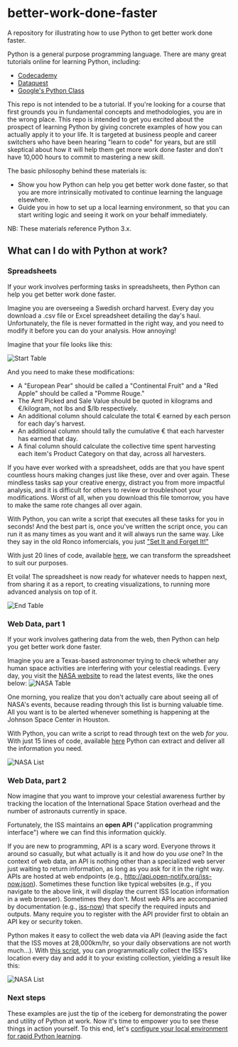 # better-work-done-faster
A repository for illustrating how to use Python to get better work done faster.

Python is a general purpose programming language. There are many great tutorials online for learning Python, including:
- [Codecademy](https://www.codecademy.com/learn/python)
- [Dataquest](https://www.dataquest.io)
- [Google's Python Class](https://developers.google.com/edu/python/)

This repo is not intended to be a tutorial. If you're looking for a course that first grounds you in fundamental concepts and methodologies, you are in the wrong place. This repo is intended to get you excited about the prospect of learning Python by giving concrete examples of how you can actually apply it to your life. It is targeted at business people and career switchers who have been hearing "learn to code" for years, but are still skeptical about how it will help them get more work done faster and don't have 10,000 hours to commit to mastering a new skill.

The basic philosophy behind these materials is:

- Show you how Python can help you get better work done faster, so that you are more intrinsically motivated to continue learning the language elsewhere.
- Guide you in how to set up a local learning environment, so that you can start writing logic  and seeing it work on your behalf immediately.

NB: These materials reference Python 3.x.

## What can I do with Python at work?
### Spreadsheets
If your work involves performing tasks in spreadsheets, then Python can help you get better work done faster.

Imagine you are overseeing a Swedish orchard harvest. Every day you download a .csv file or Excel spreadsheet detailing the day's haul. Unfortunately, the file is never formatted in the right way, and you need to modify it before you can do your analysis. How annoying!

Imagine that your file looks like this:

![Start Table](resources/table1.png)

And you need to make these modifications:
- A "European Pear" should be called a "Continental Fruit" and a "Red Apple" should be called a "Pomme Rouge."
- The Amt Picked and Sale Value should be quoted in kilograms and €/kilogram, not lbs and $/lb respectively.
- An additional column should calculate the total € earned by each person for each day's harvest.
- An additional column should tally the cumulative € that each harvester has earned that day.
- A final column should calculate the collective time spent harvesting each item's Product Category on that day, across all harvesters.

If you have ever worked with a spreadsheet, odds are that you have spent countless hours making changes just like these, over and over again. These mindless tasks sap your creative energy, distract you from more impactful analysis, and it is difficult for others to review or troubleshoot your modifications. Worst of all, when you download this file tomorrow, you have to make the same rote changes all over again.

With Python, you can write a script that executes all these tasks for you in seconds! And the best part is, once you've written the script once, you can run it as many times as you want and it will always run the same way. Like they say in the old Ronco infomercials, you just ["Set It and Forget It!"](https://www.youtube.com/watch?v=tLq27iOW0R0)

With just 20 lines of code, available [here](code_samples/spreadsheet_transformation.ipynb), we can transform the spreadsheet to suit our purposes.

Et voila! The spreadsheet is now ready for whatever needs to happen next, from sharing it as a report, to creating visualizations, to running more advanced analysis on top of it.

![End Table](resources/table2.png)

### Web Data, part 1
If your work involves gathering data from the web, then Python can help you get better work done faster.

Imagine you are a Texas-based astronomer trying to check whether any human space activities are interfering with your celestial readings. Every day, you visit the [NASA website](https://www.nasa.gov/) to read the latest events, like the ones below:
![NASA Table](resources/nasa_table.png)

One morning, you realize that you don't actually care about seeing all of NASA's events, because reading through this list is burning valuable time. All you want is to be alerted whenever something is happening at the Johnson Space Center in Houston.

With Python, you can write a script to read through text on the web *for you*. With just 15 lines of code, available [here](code_samples/web_data.ipynb) Python can extract and deliver all the information you need.

![NASA List](resources/nasa_eventlist.png)

### Web Data, part 2
Now imagine that you want to improve your celestial awareness further by tracking the location of the International Space Station overhead and the number of astronauts currently in space.

Fortunately, the ISS maintains an **open API** ("application programming interface") where we can find this information quickly.

If you are new to programming, API is a scary word. Everyone throws it around so casually, but what actually is it and how do you *use* one? In the context of web data, an API is nothing other than a specialized web server just waiting to return information, as long as you ask for it in the right way. APIs are hosted at web endpoints (e.g., http://api.open-notify.org/iss-now.json). Sometimes these function like typical websites (e.g., if you navigate to the above link, it will display the current ISS location information in a web browser). Sometimes they don't. Most web APIs are accompanied by documentation (e.g., [iss-now](http://open-notify.org/Open-Notify-API/ISS-Location-Now/)) that specify the required inputs and outputs. Many require you to register with the API provider first to obtain an API key or security token.

 Python makes it easy to collect the web data via API (leaving aside the fact that the ISS moves at 28,000km/hr, so your daily observations are not worth much...). With [this script](code_samples/web_data_2), you can programmatically collect the ISS's location every day and add it to your existing collection, yielding a result like this:

![NASA List](resources/iss_table.png)

### Next steps

These examples are just the tip of the iceberg for demonstrating the power and utility of Python at work. Now it's time to empower you to see these things in action yourself. To this end, let's [configure your local environment for rapid Python learning](FIRST_PROJECT.md).
